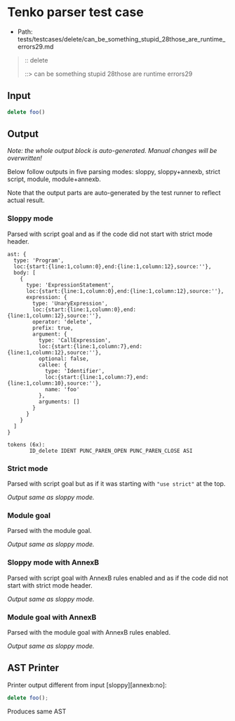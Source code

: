 # Tenko parser test case

- Path: tests/testcases/delete/can_be_something_stupid_28those_are_runtime_errors29.md

> :: delete
>
> ::> can be something stupid 28those are runtime errors29

## Input

`````js
delete foo()
`````

## Output

_Note: the whole output block is auto-generated. Manual changes will be overwritten!_

Below follow outputs in five parsing modes: sloppy, sloppy+annexb, strict script, module, module+annexb.

Note that the output parts are auto-generated by the test runner to reflect actual result.

### Sloppy mode

Parsed with script goal and as if the code did not start with strict mode header.

`````
ast: {
  type: 'Program',
  loc:{start:{line:1,column:0},end:{line:1,column:12},source:''},
  body: [
    {
      type: 'ExpressionStatement',
      loc:{start:{line:1,column:0},end:{line:1,column:12},source:''},
      expression: {
        type: 'UnaryExpression',
        loc:{start:{line:1,column:0},end:{line:1,column:12},source:''},
        operator: 'delete',
        prefix: true,
        argument: {
          type: 'CallExpression',
          loc:{start:{line:1,column:7},end:{line:1,column:12},source:''},
          optional: false,
          callee: {
            type: 'Identifier',
            loc:{start:{line:1,column:7},end:{line:1,column:10},source:''},
            name: 'foo'
          },
          arguments: []
        }
      }
    }
  ]
}

tokens (6x):
       ID_delete IDENT PUNC_PAREN_OPEN PUNC_PAREN_CLOSE ASI
`````

### Strict mode

Parsed with script goal but as if it was starting with `"use strict"` at the top.

_Output same as sloppy mode._

### Module goal

Parsed with the module goal.

_Output same as sloppy mode._

### Sloppy mode with AnnexB

Parsed with script goal with AnnexB rules enabled and as if the code did not start with strict mode header.

_Output same as sloppy mode._

### Module goal with AnnexB

Parsed with the module goal with AnnexB rules enabled.

_Output same as sloppy mode._

## AST Printer

Printer output different from input [sloppy][annexb:no]:

````js
delete foo();
````

Produces same AST
